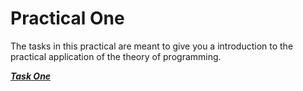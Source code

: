 # Practical One

The tasks in this practical are meant to give you a introduction to the practical application of the theory of programming.


**_[Task One](https://github.com/fslcoding/Practical-1/blob/main/Task-1)_**